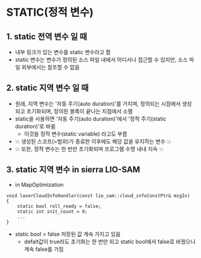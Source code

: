 STATIC(정적 변수)
===

## 1. static 전역 변수 일 때
- 내부 링크가 있는 변수를 static 변수라고 함 
- static 변수는 변수가 정의된 소스 파일 내에서 어디서나 접근할 수 있지만, 소스 파일 외부에서는 참조할 수 없음 

## 2. static 지역 변수 일 때
- 원래, 지역 변수는 '자동 주기(auto duration)'를 가지며, 정의되는 시점에서 생성되고 초기화되며, 정의된 블록이 끝나는 지점에서 소멸
- static을 사용하면 '자동 주기(auto duration)'에서 '정적 주기(static duration)'로 바뀜
  -  이것을 정적 변수(static variable) 라고도 부름
- 💥️ 생성된 스코프(=범위)가 종료한 이후에도 해당 값을 유지하는 변수 💥️
- 💥️ 또한, 정적 변수는 한 번만 초기화되며 프로그램 수명 내내 지속 💥️

## 3. static 지역 변수 in sierra LIO-SAM
- in MapOptimization
```
void laserCloudInfoHandler(const lio_sam::cloud_infoConstPtr& msgIn)
{
    static bool roll_ready = false;
    static int init_count = 0;
    ...   
}
```
- static bool > false 저장된 값 계속 가지고 있음
  - defalt값이 true라도 초기화는 한 번만 되고 static bool에서 false로 바꿨으니 계속 false를 가짐 
